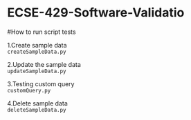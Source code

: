 # ECSE-429-Software-Validatio

#How to run script tests

1.Create sample data <br />
`createSampleData.py` 

2.Update the sample data <br />
`updateSampleData.py` 
 
3.Testing custom query <br />
`customQuery.py` 

4.Delete sample data <br />
`deleteSampleData.py` 
